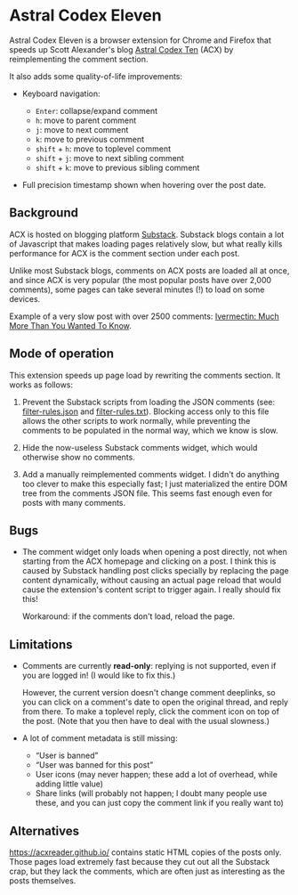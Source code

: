 # Astral Codex Eleven

Astral Codex Eleven is a browser extension for Chrome and Firefox that speeds up
Scott Alexander's blog [Astral Codex Ten](https://www.astralcodexten.com/) (ACX)
by reimplementing the comment section.

It also adds some quality-of-life improvements:

  - Keyboard navigation:

      - `Enter`: collapse/expand comment
      - `h`: move to parent comment
      - `j`: move to next comment
      - `k`: move to previous comment
      - `shift` + `h`: move to toplevel comment
      - `shift` + `j`: move to next sibling comment
      - `shift` + `k`: move to previous sibling comment

  - Full precision timestamp shown when hovering over the post date.


## Background

ACX is hosted on blogging platform [Substack](https://substack.com/Substack).
Substack blogs contain a lot of Javascript that makes loading pages relatively
slow, but what really kills performance for ACX is the comment section under
each post.

Unlike most Substack blogs, comments on ACX posts are loaded all at once, and
since ACX is very popular (the most popular posts have over 2,000 comments),
some pages can take several minutes (!) to load on some devices.

Example of a very slow post with over 2500 comments:
[Ivermectin: Much More Than You Wanted To Know](https://www.astralcodexten.com/p/ivermectin-much-more-than-you-wanted).


## Mode of operation

This extension speeds up page load by rewriting the comments section. It works
as follows:

  1. Prevent the Substack scripts from loading the JSON comments (see:
[filter-rules.json](extension/filter-rules.json) and
[filter-rules.txt](extension/filter-rules.txt)).
Blocking access only to this file allows the other scripts to work normally,
while preventing the comments to be populated in the normal way, which we know
is slow.

  2. Hide the now-useless Substack comments widget, which would otherwise show
     no comments.

  3. Add a manually reimplemented comments widget.
     I didn't do anything too clever to make this especially fast; I just
     materialized the entire DOM tree from the comments JSON file. This seems
     fast enough even for posts with many comments.


## Bugs

  - The comment widget only loads when opening a post directly, not when
    starting from the ACX homepage and clicking on a post. I think this is
    caused by Substack handling post clicks specially by replacing the page
    content dynamically, without causing an actual page reload that would cause
    the extension's content script to trigger again. I really should fix this!

    Workaround: if the comments don't load, reload the page.


## Limitations

  - Comments are currently **read-only**: replying is not supported, even if you
    are logged in! (I would like to fix this.)

    However, the current version doesn't change comment deeplinks, so you can
    click on a comment's date to open the original thread, and reply from there.
    To make a toplevel reply, click the comment icon on top of the post. (Note
    that you then have to deal with the usual slowness.)

  - A lot of comment metadata is still missing:
      - “User is banned”
      - “User was banned for this post”
      - User icons (may never happen; these add a lot of overhead, while adding
        little value)
      - Share links (will probably not happen; I doubt many people use these,
        and you can just copy the comment link if you really want to)


## Alternatives

https://acxreader.github.io/ contains static HTML copies of the posts only.
Those pages load extremely fast because they cut out all the Substack crap, but
they lack the comments, which are often just as interesting as the posts
themselves.
